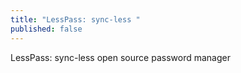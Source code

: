 ```yaml
---
title: "LessPass: sync-less "
published: false
---
```

LessPass: sync-less open source password manager

